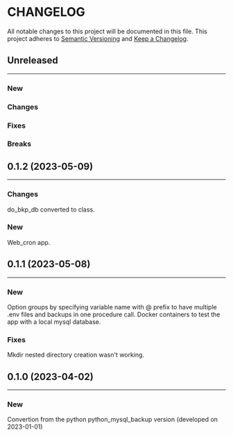 # CHANGELOG

All notable changes to this project will be documented in this file.
This project adheres to [Semantic Versioning](http://semver.org/) and [Keep a Changelog](http://keepachangelog.com/).



## Unreleased
---

### New

### Changes

### Fixes

### Breaks


## 0.1.2 (2023-05-09)
---

### Changes
do_bkp_db converted to class.

### New
Web_cron app.


## 0.1.1 (2023-05-08)
---

### New
Option groups by specifying variable name with @ prefix to have multiple .env files and backups in one procedure call.
Docker containers to test the app with a local mysql database.

### Fixes
Mkdir nested directory creation wasn't working.


## 0.1.0 (2023-04-02)
---

### New
Convertion from the python python_mysql_backup version (developed on 2023-01-01)
